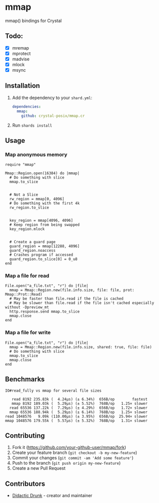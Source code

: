 # mmap

mmap() bindings for Crystal

## Todo:
- [x] mremap
- [x] mprotect
- [x] madvise
- [x] mlock
- [x] msync

## Installation

1. Add the dependency to your `shard.yml`:

   ```yaml
   dependencies:
     mmap:
       github: crystal-posix/mmap.cr
   ```

2. Run `shards install`

## Usage

### Map anonymous memory
```crystal
require "mmap"

Mmap::Region.open(16384) do |mmap|
  # Do something with slice
  mmap.to_slice


  # Not a Slice
  rw_region = mmap[0, 4096]
  # Do something with the first 4k
  rw_region.to_slice


  key_region = mmap[4096, 4096]
  # Keep region from being swapped
  key_region.mlock


  # Create a guard page
  guard_region = mmap[12288, 4096]
  guard_region.noaccess
  # Crashes program if accessed
  guard_region.to_slice[0] = 0_u8
end
```

### Map a file for read
```crystal
File.open("a_file.txt", "r") do |file|
  mmap = Mmap::Region.new(file.info.size, file: file, prot: Mmap::Prot::Read)
  # May be faster than file.read if the file is cached
  # May be slower than file.read if the file isn't cached especially without -Dpreview_mt
  http.response.send mmap.to_slice
  mmap.close
end
```

### Map a file for write
```crystal
File.open("a_file.txt", "r") do |file|
  mmap = Mmap::Region.new(file.info.size, shared: true, file: file)
  # Do something with slice
  mmap.to_slice
  mmap.close
end
```

## Benchmarks
```
IO#read_fully vs mmap for several file sizes

   read 8192 235.83k (  4.24µs) (± 6.34%)  656B/op        fastest
   mmap 8192 189.03k (  5.29µs) (± 5.52%)  768B/op   1.25× slower
  read 65536 137.22k (  7.29µs) (± 4.29%)  656B/op   1.72× slower
  mmap 65536 188.94k (  5.29µs) (± 6.14%)  768B/op   1.25× slower
read 1048576   9.09k (110.00µs) (± 3.95%)  656B/op  25.94× slower
mmap 1048576 179.55k (  5.57µs) (± 5.32%)  768B/op   1.31× slower

```

## Contributing

1. Fork it (<https://github.com/your-github-user/mmap/fork>)
2. Create your feature branch (`git checkout -b my-new-feature`)
3. Commit your changes (`git commit -am 'Add some feature'`)
4. Push to the branch (`git push origin my-new-feature`)
5. Create a new Pull Request

## Contributors

- [Didactic Drunk](https://github.com/didactic-drunk) - creator and maintainer
